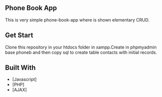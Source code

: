 
## Phone Book App

This is very simple phone-book-app where is shown elementary CRUD.

## Get Start
Clone this repository in your htdocs folder in xampp.Create in phpmyadmin base phoneb and then copy sql to create table contacts with initial records.



## Built With

- [Javascript]
- [PHP]
- [AJAX]


